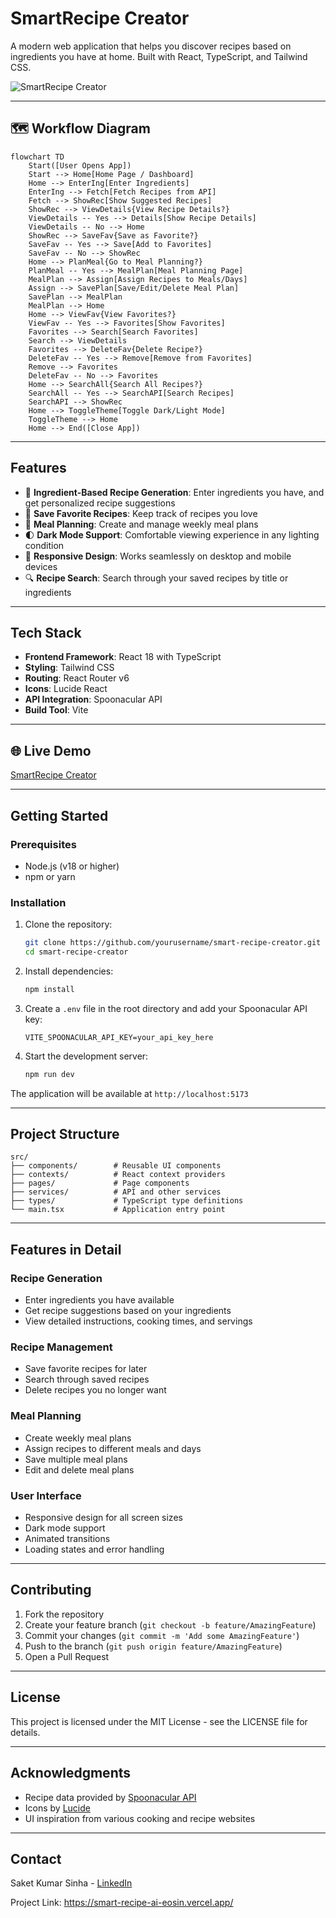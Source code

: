 # SmartRecipe Creator

A modern web application that helps you discover recipes based on ingredients you have at home. Built with React, TypeScript, and Tailwind CSS.

![SmartRecipe Creator](https://images.pexels.com/photos/1640774/pexels-photo-1640774.jpeg?auto=compress&cs=tinysrgb&w=1260&h=750&dpr=2)

---

## 🗺️ Workflow Diagram

```mermaid
flowchart TD
    Start([User Opens App])
    Start --> Home[Home Page / Dashboard]
    Home --> EnterIng[Enter Ingredients]
    EnterIng --> Fetch[Fetch Recipes from API]
    Fetch --> ShowRec[Show Suggested Recipes]
    ShowRec --> ViewDetails{View Recipe Details?}
    ViewDetails -- Yes --> Details[Show Recipe Details]
    ViewDetails -- No --> Home
    ShowRec --> SaveFav{Save as Favorite?}
    SaveFav -- Yes --> Save[Add to Favorites]
    SaveFav -- No --> ShowRec
    Home --> PlanMeal{Go to Meal Planning?}
    PlanMeal -- Yes --> MealPlan[Meal Planning Page]
    MealPlan --> Assign[Assign Recipes to Meals/Days]
    Assign --> SavePlan[Save/Edit/Delete Meal Plan]
    SavePlan --> MealPlan
    MealPlan --> Home
    Home --> ViewFav{View Favorites?}
    ViewFav -- Yes --> Favorites[Show Favorites]
    Favorites --> Search[Search Favorites]
    Search --> ViewDetails
    Favorites --> DeleteFav{Delete Recipe?}
    DeleteFav -- Yes --> Remove[Remove from Favorites]
    Remove --> Favorites
    DeleteFav -- No --> Favorites
    Home --> SearchAll{Search All Recipes?}
    SearchAll -- Yes --> SearchAPI[Search Recipes]
    SearchAPI --> ShowRec
    Home --> ToggleTheme[Toggle Dark/Light Mode]
    ToggleTheme --> Home
    Home --> End([Close App])
```

---

## Features

- 🧪 **Ingredient-Based Recipe Generation**: Enter ingredients you have, and get personalized recipe suggestions
- 💾 **Save Favorite Recipes**: Keep track of recipes you love
- 📅 **Meal Planning**: Create and manage weekly meal plans
- 🌓 **Dark Mode Support**: Comfortable viewing experience in any lighting condition
- 📱 **Responsive Design**: Works seamlessly on desktop and mobile devices
- 🔍 **Recipe Search**: Search through your saved recipes by title or ingredients

---

## Tech Stack

- **Frontend Framework**: React 18 with TypeScript
- **Styling**: Tailwind CSS
- **Routing**: React Router v6
- **Icons**: Lucide React
- **API Integration**: Spoonacular API
- **Build Tool**: Vite

---

## 🌐 Live Demo

[SmartRecipe Creator](https://smart-recipe-ai-eosin.vercel.app/)

---

## Getting Started

### Prerequisites

- Node.js (v18 or higher)
- npm or yarn

### Installation

1. Clone the repository:
   ```bash
   git clone https://github.com/yourusername/smart-recipe-creator.git
   cd smart-recipe-creator
   ```

2. Install dependencies:
   ```bash
   npm install
   ```

3. Create a `.env` file in the root directory and add your Spoonacular API key:
   ```
   VITE_SPOONACULAR_API_KEY=your_api_key_here
   ```

4. Start the development server:
   ```bash
   npm run dev
   ```

The application will be available at `http://localhost:5173`

---

## Project Structure

```
src/
├── components/        # Reusable UI components
├── contexts/          # React context providers
├── pages/             # Page components
├── services/          # API and other services
├── types/             # TypeScript type definitions
└── main.tsx           # Application entry point
```

---

## Features in Detail

### Recipe Generation
- Enter ingredients you have available
- Get recipe suggestions based on your ingredients
- View detailed instructions, cooking times, and servings

### Recipe Management
- Save favorite recipes for later
- Search through saved recipes
- Delete recipes you no longer want

### Meal Planning
- Create weekly meal plans
- Assign recipes to different meals and days
- Save multiple meal plans
- Edit and delete meal plans

### User Interface
- Responsive design for all screen sizes
- Dark mode support
- Animated transitions
- Loading states and error handling

---

## Contributing

1. Fork the repository
2. Create your feature branch (`git checkout -b feature/AmazingFeature`)
3. Commit your changes (`git commit -m 'Add some AmazingFeature'`)
4. Push to the branch (`git push origin feature/AmazingFeature`)
5. Open a Pull Request

---

## License

This project is licensed under the MIT License - see the LICENSE file for details.

---

## Acknowledgments

- Recipe data provided by [Spoonacular API](https://spoonacular.com/food-api)
- Icons by [Lucide](https://lucide.dev/)
- UI inspiration from various cooking and recipe websites

---

## Contact

Saket Kumar Sinha - [LinkedIn](https://linkedin.com/in/saketkumarsinha19)

Project Link: https://smart-recipe-ai-eosin.vercel.app/
